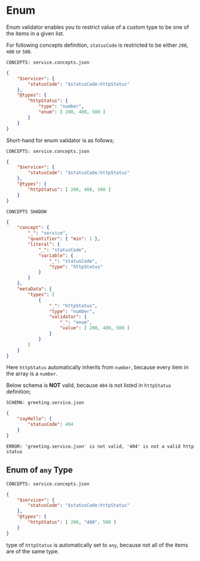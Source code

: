 # Enum

Enum validator enables you to restrict value of a custom type to be one of the
items in a given list.

For following concepts definition, `statusCode` is restricted to be either
`200`, `400` or `500`.

`CONCEPTS: service.concepts.json`

```json
{
    "$service+": {
        "statusCode": "$statusCode:httpStatus"
    },
    "@types": {
        "httpStatus": {
            "type": "number",
            "enum": [ 200, 400, 500 ]
        }
    }
}
```

Short-hand for enum validator is as follows;

`CONCEPTS: service.concepts.json`

```json
{
    "$service+": {
        "statusCode": "$statusCode:httpStatus"
    },
    "@types": {
        "httpStatus": [ 200, 400, 500 ]
    }
}
```

`CONCEPTS SHADOW`

```json
{
    "concept": {
        "_": "service",
        "quantifier": { "min": 1 },
        "literal": {
            "_": "statusCode",
            "variable": {
                "_": "statusCode",
                "type": "httpStatus"
            }
        }
    },
    "metaData": {
        "types": [
            {
                "_": "httpStatus",
                "type": "number",
                "validator": {
                    "_": "enum",
                    "value": [ 200, 400, 500 ]
                }
            }
        ]
    }
}
```

Here `httpStatus` automatically inherits from `number`, because every item in
the array is a `number`.

Below schema is **NOT** valid, because `404` is not listed in `httpStatus`
definition;

`SCHEMA: greeting.service.json`

```json
{
    "sayHello": {
        "statusCode": 404
    }
}
```

`ERROR: 'greeting.service.json' is not valid, '404' is not a valid http status`

## Enum of `any` Type

`CONCEPTS: service.concepts.json`

```json
{
    "$service+": {
        "statusCode": "$statusCode:httpStatus"
    },
    "@types": {
        "httpStatus": [ 200, "400", 500 ]
    }
}
```

type of `httpStatus` is automatically set to `any`, because not all of the
items are of the same type.
